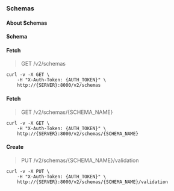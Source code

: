 ### Schemas

#### About Schemas

#### Schema



#### Fetch

> GET /v2/schemas

```shell
curl -v -X GET \
    -H "X-Auth-Token: {AUTH_TOKEN}" \
    http://{SERVER}:8000/v2/schemas
```

#### Fetch

> GET /v2/schemas/{SCHEMA_NAME}

```shell
curl -v -X GET \
    -H "X-Auth-Token: {AUTH_TOKEN}" \
    http://{SERVER}:8000/v2/schemas/{SCHEMA_NAME}
```

#### Create

> PUT /v2/schemas/{SCHEMA_NAME}/validation

```shell
curl -v -X PUT \
    -H "X-Auth-Token: {AUTH_TOKEN}" \
    http://{SERVER}:8000/v2/schemas/{SCHEMA_NAME}/validation
```

